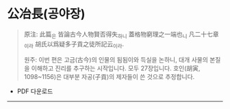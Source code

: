 # 公冶長(공야장)

> 原注: 此篇<sub>은</sub> 皆論古今人物賢否得失<sub>하니</sub> 蓋格物窮理之一端也<sub>니</sub> 凡二十七章<sub>이라</sub> 胡氏以爲疑多子貢之徒所記云<sub>이라</sub>.
> 
> 원주: 이번 편은 고금(古今)의 인물의 됨됨이와 득실을 논하니, 대개 사물의 본질을 이해하고 진리를 추구하는 시작입니다. 모두 27장입니다. 호인(胡寅, 1098~1156)은 대부분 자공(子貢)의 제자들이 쓴 것으로 추정합니다.

* PDF 다운로드

---

